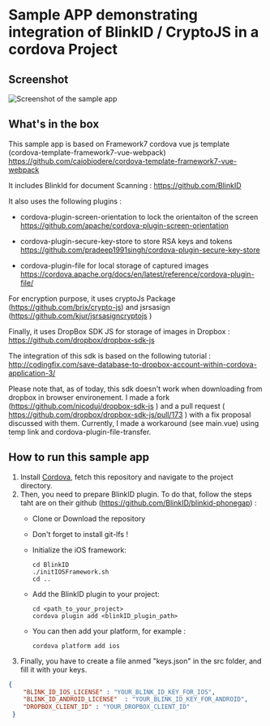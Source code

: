 # Sample APP demonstrating integration of BlinkID / CryptoJS in a cordova Project


## Screenshot

![Screenshot of the sample app](https://raw.githubusercontent.com/nicoduj/CordovaVueBlinkCrypto/screenshot.jpg)

## What's in the box

This sample app is based on Framework7 cordova vue js template (cordova-template-framework7-vue-webpack)
https://github.com/caiobiodere/cordova-template-framework7-vue-webpack

It includes BlinkId for document Scanning :
https://github.com/BlinkID

It also uses the following plugins :
* cordova-plugin-screen-orientation to lock the orientaiton of the screen https://github.com/apache/cordova-plugin-screen-orientation 

* cordova-plugin-secure-key-store to store RSA keys and tokens 
https://github.com/pradeep1991singh/cordova-plugin-secure-key-store

* cordova-plugin-file for local storage of captured images
https://cordova.apache.org/docs/en/latest/reference/cordova-plugin-file/


For encryption purpose, it uses cryptoJs Package (https://github.com/brix/crypto-js) and jsrsasign (https://github.com/kjur/jsrsasigncryptojs
)

Finally, it uses DropBox SDK JS for storage of images in Dropbox :
https://github.com/dropbox/dropbox-sdk-js

The integration of this sdk is based on the following tutorial : http://codingfix.com/save-database-to-dropbox-account-within-cordova-application-3/ 

Please note that, as of today, this sdk doesn't work when downloading from dropbox in browser environement. 
I made a fork  (https://github.com/nicoduj/dropbox-sdk-js ) and a pull request ( https://github.com/dropbox/dropbox-sdk-js/pull/173 ) with a fix proposal discussed with them. 
Currently, I made a workaround (see main.vue) using temp link and cordova-plugin-file-transfer.

## How to run this sample app

1. Install [Cordova](https://cordova.apache.org), fetch this repository and navigate to the project directory.
2. Then, you need to prepare BlinkID plugin. To do that, follow the steps taht are on their github (https://github.com/BlinkID/blinkid-phonegap) :
    * Clone or Download the repository
    * Don't forget to install git-lfs !
    * Initialize the iOS framework:

      ```
      cd BlinkID
      ./initIOSFramework.sh
      cd ..
      ```
    * Add the BlinkID plugin to your project:

      ```
      cd <path_to_your_project>
      cordova plugin add <blinkID_plugin_path>
      ```
    * You can then add your platform, for example :

      ```
      cordova platform add ios
      ```
3. Finally, you have to create a file anmed "keys.json" in the src folder, and fill it with your keys.
```json
{
    "BLINK_ID_IOS_LICENSE" : "YOUR_BLINK_ID_KEY_FOR_IOS",
    "BLINK_ID_ANDROID_LICENSE"  : "YOUR_BLINK_ID_KEY_FOR_ANDROID",
    "DROPBOX_CLIENT_ID" : "YOUR_DROPBOX_CLIENT_ID"
 }
```



